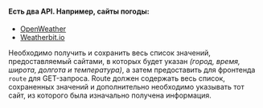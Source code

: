 #### Есть два API. Например, сайты погоды:
 - [OpenWeather](https://openweathermap.org/current#current_JSON)
 - [Weatherbit.io](https://www.weatherbit.io/api/swaggerui/weather-api-v2#!/Current32Weather32Data/get_current_city_id_city_id)
 
Необходимо получить и сохранить весь список значений, предоставляемый сайтами, в которых будет указан _(город, время, широта, долгота и температура)_, а затем предоставить для фронтенда `route` для GET-запроса. Route должен содержать весь список, сохраненных значений и дополнительно необходимо указывать тот сайт, из которого была изначально получена информация.
